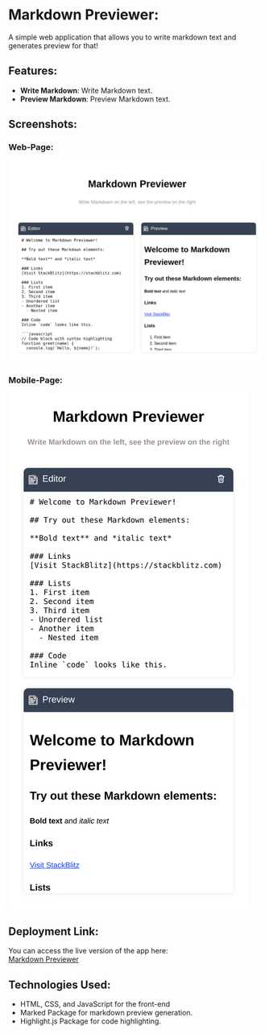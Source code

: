 # Markdown Previewer:

A simple web application that allows you to write markdown text and generates preview for that!

## Features:

- **Write Markdown**: Write Markdown text.
- **Preview Markdown**: Preview Markdown text.

## Screenshots:

### Web-Page:

![WebPage View](./screenshots/web.png)

### Mobile-Page:

![Mobile View](./screenshots/mobile.png)

## Deployment Link:

You can access the live version of the app here:  
[Markdown Previewer](https://marrkdown-previewer.netlify.app/)

## Technologies Used:

- HTML, CSS, and JavaScript for the front-end
- Marked Package for markdown preview generation.
- Highlight.js Package for code highlighting.
